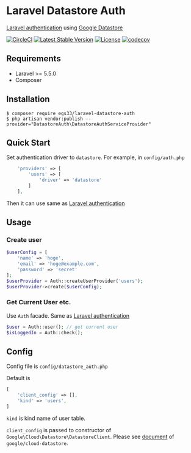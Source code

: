 # Laravel Datastore Auth
[Laravel authentication](https://laravel.com/docs/master/authentication) using [Google Datastore](https://cloud.google.com/datastore/docs/)

[![CircleCI](https://circleci.com/gh/egs33/laravel-datastore-auth.svg?style=shield)](https://circleci.com/gh/egs33/laravel-datastore-auth)
[![Latest Stable Version](https://poser.pugx.org/egs33/laravel-datastore-auth/v/stable)](https://packagist.org/packages/egs33/laravel-datastore-auth)
[![License](https://poser.pugx.org/egs33/laravel-datastore-auth/license)](https://packagist.org/packages/egs33/laravel-datastore-auth)
[![codecov](https://codecov.io/gh/egs33/laravel-datastore-auth/branch/master/graph/badge.svg)](https://codecov.io/gh/egs33/laravel-datastore-auth)

## Requirements

- Laravel >= 5.5.0
- Composer

## Installation

    $ composer require egs33/laravel-datastore-auth
    $ php artisan vendor:publish --provider="DatastoreAuth\DatastoreAuthServiceProvider"

## Quick Start

Set authentication driver to `datastore`. 
For example, in `config/auth.php`
```php
    'providers' => [
        'users' => [
            'driver' => 'datastore'
        ]
    ],
```

Then it can use same as [Laravel authentication](https://laravel.com/docs/5.7/authentication)

## Usage

### Create user
```php
$userConfig = [
    'name' => 'hoge',
    'email' => 'hoge@example.com',
    'password' => 'secret'
];
$userProvider = Auth::createUserProvider('users');
$userProvider->create($userConfig);
```

### Get Current User etc.
Use `Auth` facade.
Same as [Laravel authentication](https://laravel.com/docs/5.7/authentication)
```php
$user = Auth::user(); // get current user
$isLoggedIn = Auth::check();
```

## Config

Config file is `config/datastore_auth.php`

Default is
```php
[
    'client_config' => [],
    'kind' => 'users',
]
```
`kind` is kind name of user table.

`client_config` is passed to constructor of `Google\Cloud\Datastore\DatastoreClient`.
Please see [document](https://googleapis.github.io/google-cloud-php/#/docs/cloud-datastore/v1.7.0/datastore/datastoreclient) of `google/cloud-datastore`.
